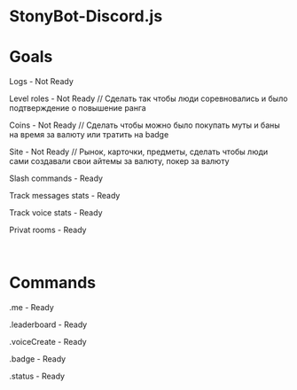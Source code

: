 # StonyBot-Discord.js


<h1>Goals</h1>

Logs - Not Ready

Level roles - Not Ready // Сделать так чтобы люди соревновались и было подтверждение о повышение ранга

Coins - Not Ready // Сделать чтобы можно было покупать муты и баны на время за валюту или тратить на badge

Site - Not Ready // Рынок, карточки, предметы, сделать чтобы люди сами создавали свои айтемы за валюту, покер за валюту

Slash commands - Ready

Track messages stats - Ready

Track voice stats - Ready

Privat rooms - Ready

<br>

<h1>Commands</h1>

.me - Ready

.leaderboard - Ready

.voiceCreate - Ready

.badge - Ready

.status - Ready

